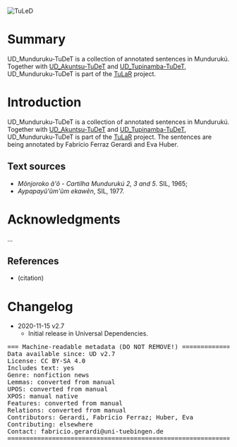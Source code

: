 ![TuLeD](mapNimu2.png)
# Summary

UD_Munduruku-TuDeT is a collection of annotated sentences in Mundurukú. Together with [UD_Akuntsu-TuDeT](https://github.com/UniversalDependencies/UD_Akuntsu-TuDeT) and [UD_Tupinamba-TuDeT](https://github.com/UniversalDependencies/UD_Tupinamba-TuDeT), UD_Munduruku-TuDeT is part of the [TuLaR](https://tular.org) project.




# Introduction

UD_Munduruku-TuDeT is a collection of annotated sentences in Mundurukú. Together with [UD_Akuntsu-TuDeT](https://github.com/UniversalDependencies/UD_Akuntsu-TuDeT) and [UD_Tupinamba-TuDeT](https://github.com/UniversalDependencies/UD_Tupinamba-TuDeT), UD_Munduruku-TuDeT is part of the [TuLaR](https://tular.org) project. The sentences are being annotated by Fabrício Ferraz Gerardi and Eva Huber.

## Text sources

* *Mõnjoroko ã'õ - Cartilha Mundurukú 2, 3 and 5*. SIL, 1965; 
* *Aypapayũ'ũm'ũm ekawẽn*, SIL, 1977.


# Acknowledgments

...

## References

* (citation)


# Changelog

* 2020-11-15 v2.7
  * Initial release in Universal Dependencies.


<pre>
=== Machine-readable metadata (DO NOT REMOVE!) ================================
Data available since: UD v2.7
License: CC BY-SA 4.0
Includes text: yes
Genre: nonfiction news
Lemmas: converted from manual
UPOS: converted from manual
XPOS: manual native
Features: converted from manual
Relations: converted from manual
Contributors: Gerardi, Fabrício Ferraz; Huber, Eva
Contributing: elsewhere
Contact: fabricio.gerardi@uni-tuebingen.de
===============================================================================
</pre>
